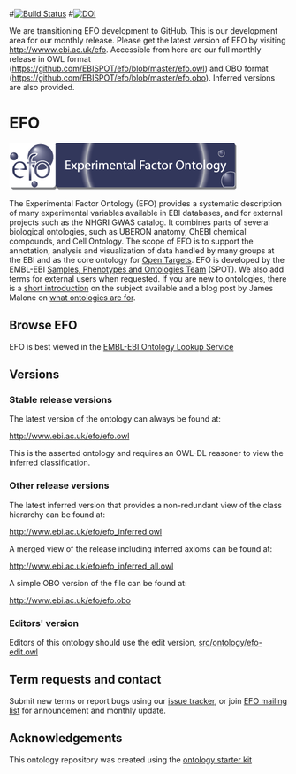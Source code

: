 #[![Build Status](https://travis-ci.org/EBISPOT/efo.svg?branch=master)](https://travis-ci.org/EBISPOT/efo)
#[![DOI](https://zenodo.org/badge/13996/EBISPOT/efo.svg)](https://zenodo.org/badge/latestdoi/13996/EBISPOT/efo)


We are transitioning EFO development to GitHub. This is our development area for our monthly release. Please get the latest version of EFO by visiting http://wwww.ebi.ac.uk/efo. Accessible from here are our full monthly release in OWL format (https://github.com/EBISPOT/efo/blob/master/efo.owl) and OBO format (https://github.com/EBISPOT/efo/blob/master/efo.obo). Inferred versions are also provided.

# EFO

![alt text](efo.gif?raw=true)

The Experimental Factor Ontology (EFO) provides a systematic description of many experimental variables available in EBI databases, and for external projects such as the NHGRI GWAS catalog. 
It combines parts of several biological ontologies, such as UBERON anatomy, ChEBI chemical compounds, and Cell Ontology. The scope of EFO is to support the annotation, analysis and visualization of data handled by many groups at the EBI and as the core ontology for [Open Targets](http://www.opentargets.org/). 
EFO is developed by the EMBL-EBI [Samples, Phenotypes and Ontologies Team](http://www.ebi.ac.uk/about/spot-team) (SPOT). We also add terms for external users when requested. If you are new to ontologies, there is a [short introduction](http://ontogenesis.knowledgeblog.org/66) on the subject available and a blog post by James Malone on [what ontologies are for](http://drjamesmalone.blogspot.co.uk/2012/06/common-ontology-questions-1-what-is-it.html).

## Browse EFO

EFO is best viewed in the [EMBL-EBI Ontology Lookup Service](http://www.ebi.ac.uk/ols/ontologies/efo)

## Versions

### Stable release versions

The latest version of the ontology can always be found at:

http://www.ebi.ac.uk/efo/efo.owl

This is the asserted ontology and requires an OWL-DL reasoner to view the inferred classification. 

### Other release versions 

The latest inferred version that provides a non-redundant view of the class hierarchy can be found at:

http://www.ebi.ac.uk/efo/efo_inferred.owl

A merged view of the release including inferred axioms can be found at:

http://www.ebi.ac.uk/efo/efo_inferred_all.owl

A simple OBO version of the file can be found at:

http://www.ebi.ac.uk/efo/efo.obo

### Editors' version

Editors of this ontology should use the edit version, [src/ontology/efo-edit.owl](src/ontology/efo-edit.owl)

## Term requests and contact

Submit new terms or report bugs using our [issue tracker](https://github.com/EBISPOT/efo/issues), or join [EFO mailing list](https://listserver.ebi.ac.uk/mailman/listinfo/efo-users) for announcement and monthly update.

## Acknowledgements

This ontology repository was created using the [ontology starter kit](https://github.com/INCATools/ontology-starter-kit)
